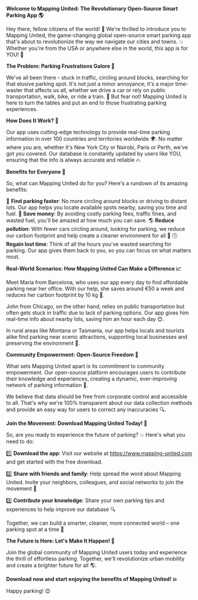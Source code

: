 **Welcome to Mapping United: The Revolutionary Open-Source Smart Parking App 🌎**

Hey there, fellow citizens of the world! 👋 We're thrilled to introduce you to Mapping United, the game-changing global open-source smart parking app that's about to revolutionize the way we navigate our cities and towns. 💥 Whether you're from the USA or anywhere else in the world, this app is for YOU! 🌟

**The Problem: Parking Frustrations Galore 🚗**

We've all been there - stuck in traffic, circling around blocks, searching for that elusive parking spot. It's not just a minor annoyance; it's a major time-waster that affects us all, whether we drive a car or rely on public transportation, walk, bike, or ride a train. 🚂 But fear not! Mapping United is here to turn the tables and put an end to those frustrating parking experiences.

**How Does It Work? 🤔**

Our app uses cutting-edge technology to provide real-time parking information in over 100 countries and territories worldwide 🌍. No matter where you are, whether it's New York City or Nairobi, Paris or Perth, we've got you covered. Our database is constantly updated by users like YOU, ensuring that the info is always accurate and reliable 🔥.

**Benefits for Everyone 🌈**

So, what can Mapping United do for you? Here's a rundown of its amazing benefits:

🚗 **Find parking faster**: No more circling around blocks or driving to distant lots. Our app helps you locate available spots nearby, saving you time and fuel.
💸 **Save money**: By avoiding costly parking fees, traffic fines, and wasted fuel, you'll be amazed at how much you can save.
🌎 **Reduce pollution**: With fewer cars circling around, looking for parking, we reduce our carbon footprint and help create a cleaner environment for all 🌿
🕒 **Regain lost time**: Think of all the hours you've wasted searching for parking. Our app gives them back to you, so you can focus on what matters most.

**Real-World Scenarios: How Mapping United Can Make a Difference 📈**

Meet Maria from Barcelona, who uses our app every day to find affordable parking near her office. With our help, she saves around €50 a week and reduces her carbon footprint by 10 kg 🌿.

John from Chicago, on the other hand, relies on public transportation but often gets stuck in traffic due to lack of parking options. Our app gives him real-time info about nearby lots, saving him an hour each day 😊.

In rural areas like Montana or Tasmania, our app helps locals and tourists alike find parking near scenic attractions, supporting local businesses and preserving the environment 🌻.

**Community Empowerment: Open-Source Freedom 🌟**

What sets Mapping United apart is its commitment to community empowerment. Our open-source platform encourages users to contribute their knowledge and experiences, creating a dynamic, ever-improving network of parking information 🤝.

We believe that data should be free from corporate control and accessible to all. That's why we're 100% transparent about our data collection methods and provide an easy way for users to correct any inaccuracies 🔍.

**Join the Movement: Download Mapping United Today! 📲**

So, are you ready to experience the future of parking? 💥 Here's what you need to do:

1️⃣ **Download the app**: Visit our website at https://www.mapping-united.com and get started with the free download.

2️⃣ **Share with friends and family**: Help spread the word about Mapping United. Invite your neighbors, colleagues, and social networks to join the movement 🤝

3️⃣ **Contribute your knowledge**: Share your own parking tips and experiences to help improve our database 🔍

Together, we can build a smarter, cleaner, more connected world – one parking spot at a time 💚

**The Future is Here: Let's Make It Happen! 🌟**

Join the global community of Mapping United users today and experience the thrill of effortless parking. Together, we'll revolutionize urban mobility and create a brighter future for all 🌎.

**Download now and start enjoying the benefits of Mapping United! 💥**

Happy parking! 😊